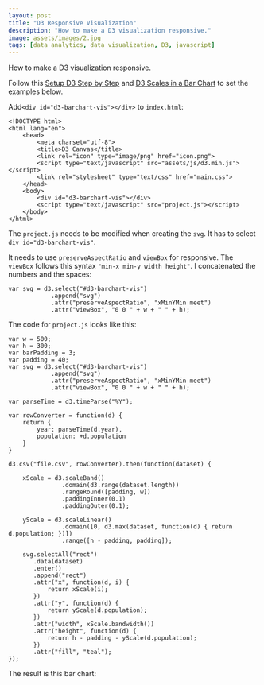 ```yaml
---
layout: post
title: "D3 Responsive Visualization"
description: "How to make a D3 visualization responsive."
image: assets/images/2.jpg
tags: [data analytics, data visualization, D3, javascript]
---
```


How to make a D3 visualization responsive.

Follow this [Setup D3 Step by Step](../setup-d3-step-by-step/) and [D3 Scales in a Bar Chart](../d3-scales-in-a-bar-chart/) to set the examples below.

Add`<div id="d3-barchart-vis"></div>` to `index.html`:

    <!DOCTYPE html>
    <html lang="en">
        <head>
            <meta charset="utf-8">
            <title>D3 Canvas</title>
            <link rel="icon" type="image/png" href="icon.png">
            <script type="text/javascript" src="assets/js/d3.min.js"></script>
            <link rel="stylesheet" type="text/css" href="main.css">
        </head>
        <body>
            <div id="d3-barchart-vis"></div>
            <script type="text/javascript" src="project.js"></script>
        </body>
    </html>


The `project.js` needs to be modified when creating the `svg`. It has to select `div id="d3-barchart-vis"`.

It needs to use `preserveAspectRatio` and `viewBox` for responsive. The `viewBox` follows this syntax `"min-x min-y width height"`. I concatenated the numbers and the spaces:

    var svg = d3.select("#d3-barchart-vis")
                .append("svg")
                .attr("preserveAspectRatio", "xMinYMin meet")
                .attr("viewBox", "0 0 " + w + " " + h);


The code for `project.js` looks like this:

    var w = 500;
    var h = 300;
    var barPadding = 3;
    var padding = 40;
    var svg = d3.select("#d3-barchart-vis")
                .append("svg")
                .attr("preserveAspectRatio", "xMinYMin meet")
                .attr("viewBox", "0 0 " + w + " " + h);

    var parseTime = d3.timeParse("%Y");

    var rowConverter = function(d) {
        return {
            year: parseTime(d.year),
            population: +d.population
        }
    }

    d3.csv("file.csv", rowConverter).then(function(dataset) {

        xScale = d3.scaleBand()
                   .domain(d3.range(dataset.length))
                   .rangeRound([padding, w])
                   .paddingInner(0.1)
                   .paddingOuter(0.1);

        yScale = d3.scaleLinear()
                   .domain([0, d3.max(dataset, function(d) { return d.population; })])
                   .range([h - padding, padding]);

        svg.selectAll("rect")
           .data(dataset)
           .enter()
           .append("rect")
           .attr("x", function(d, i) {
               return xScale(i);
           })
           .attr("y", function(d) {
               return yScale(d.population);
           })
           .attr("width", xScale.bandwidth())
           .attr("height", function(d) {
               return h - padding - yScale(d.population);
           })
           .attr("fill", "teal");
    });

The result is this bar chart:

<div id="d3-barchart-vis"></div>

<script type="text/javascript" src="../assets/js/d3.min.js"></script>
<script type="text/javascript" src="../assets/js/d3-barchart-vis.js"></script>